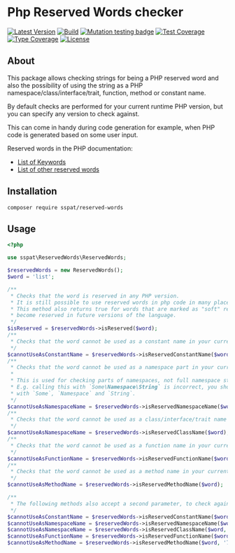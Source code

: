 # Php Reserved Words checker

[![Latest Version](https://img.shields.io/github/v/release/sspat/reserved-words)](https://github.com/sspat/reserved-words/releases)
[![Build](https://img.shields.io/travis/sspat/reserved-words/master)](https://travis-ci.org/sspat/reserved-words)
[![Mutation testing badge](https://img.shields.io/endpoint?style=flat&url=https%3A%2F%2Fbadge-api.stryker-mutator.io%2Fgithub.com%2Fsspat%2Freserved-words%2Fmaster)](https://dashboard.stryker-mutator.io/reports/github.com/sspat/reserved-words/master)
[![Test Coverage](https://coveralls.io/repos/github/sspat/reserved-words/badge.svg?branch=master)](https://coveralls.io/github/sspat/reserved-words?branch=master)
[![Type Coverage](https://shepherd.dev/github/sspat/reserved-words/coverage.svg)](https://shepherd.dev/github/sspat/reserved-words)
[![License](https://img.shields.io/github/license/sspat/reserved-words)](https://github.com/sspat/reserved-words/blob/master/LICENSE)

## About

This package allows checking strings for being a PHP reserved word and also the possibility of using
the string as a PHP namespace/class/interface/trait, function, method or constant name.

By default checks are performed for your current runtime PHP version, but you can specify any version to check against.

This can come in handy during code generation for example, when PHP code is generated based on some user input.

Reserved words in the PHP documentation:
- [List of Keywords](https://www.php.net/manual/en/reserved.keywords.php)
- [List of other reserved words](https://www.php.net/manual/en/reserved.other-reserved-words.php)


## Installation

```
composer require sspat/reserved-words
```

## Usage

```php
<?php

use sspat\ReservedWords\ReservedWords;

$reservedWords = new ReservedWords();
$word = 'list';

/**
 * Checks that the word is reserved in any PHP version.
 * It is still possible to use reserved words in php code in many places, but generally you should avoid it.
 * This method also returns true for words that are marked as "soft" reserved in the PHP docs and may
 * become reserved in future versions of the language.
 */
$isReserved = $reservedWords->isReserved($word);
/**
 * Checks that the word cannot be used as a constant name in your current php version.
 */
$cannotUseAsConstantName = $reservedWords->isReservedConstantName($word);
/**
 * Checks that the word cannot be used as a namespace part in your current php version.
 * 
 * This is used for checking parts of namespaces, not full namespace strings.
 * E.g. calling this with `Some\Namespace\String` is incorrect, you should make three separate calls
 * with `Some`, `Namespace` and `String`.
 */
$cannotUseAsNamespaceName = $reservedWords->isReservedNamespaceName($word);
/**
 * Checks that the word cannot be used as a class/interface/trait name in your current php version.
 */
$cannotUseAsNamespaceName = $reservedWords->isReservedClassName($word);
/**
 * Checks that the word cannot be used as a function name in your current php version.
 */
$cannotUseAsFunctionName = $reservedWords->isReservedFunctionName($word);
/**
 * Checks that the word cannot be used as a method name in your current php version.
 */
$cannotUseAsMethodName = $reservedWords->isReservedMethodName($word);

/**
 * The following methods also accept a second parameter, to check against a PHP version different than your current runtime
 */
$cannotUseAsConstantName = $reservedWords->isReservedConstantName($word, '5.6');
$cannotUseAsNamespaceName = $reservedWords->isReservedNamespaceName($word, '5.6.1');
$cannotUseAsNamespaceName = $reservedWords->isReservedClassName($word, '5.6.1');
$cannotUseAsFunctionName = $reservedWords->isReservedFunctionName($word, '8.0');
$cannotUseAsMethodName = $reservedWords->isReservedMethodName($word, '7.4.2');
```
